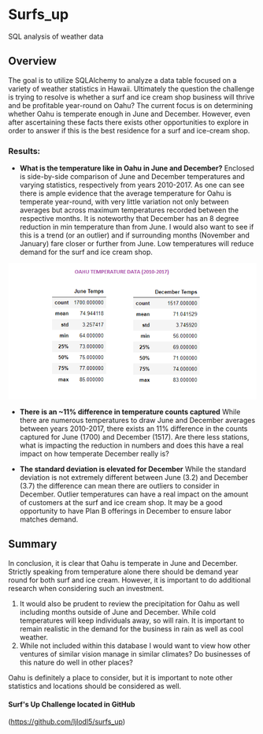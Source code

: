 # Surfs_up
SQL analysis of weather data


## **Overview**
The goal is to utilize SQLAlchemy to analyze a data table focused on a variety of weather statistics in Hawaii. Ultimately the question the challenge is trying to resolve is
whether a surf and ice cream shop business will thrive and be profitable year-round on Oahu? The current focus is on determining whether Oahu is temperate enough in June and December.
However, even after ascertaining these facts there exists other opportunities to explore in order to answer if this is the best residence for a surf and ice-cream shop. 


### **Results**: 

* **What is the temperature like in Oahu in June and December?**
Enclosed is side-by-side comparison of June and December temperatures and varying statistics, respectively from years 2010-2017. As one can see there is ample evidence that the average temperature for Oahu 
is temperate year-round, with very little variation not only between averages but across maximum temperatures recorded between the respective months. It is noteworthy that December has an 8 degree reduction in 
min temperature than from June. I would also want to see if this is a trend (or an outlier) and if surrounding months (November and January) fare closer or further from June. Low temperatures will reduce demand for the surf and ice cream shop.   

![Exhibit A](https://github.com/ljlodl5/surfs_up/blob/main/JuneDecTemps%20Combined.png)



* **There is an ~11% difference in temperature counts captured**
While there are numerous temperatures to draw June and December averages between years 2010-2017, there exists an 11% difference in the counts captured for June (1700) and December (1517). 
Are there less stations, what is impacting the reduction in numbers and does this have a real impact on how temperate December really is?  


* **The standard deviation is elevated for December**
While the standard deviation is not extremely different between June (3.2) and December (3.7) the difference can mean there are outliers to consider in December.
Outlier temperatures can have a real impact on the amount of customers at the surf and ice cream shop. 
It may be a good opportunity to have Plan B offerings in December to ensure labor matches demand.

## **Summary**
In conclusion, it is clear that Oahu is temperate in June and December. Strictly speaking from temperature alone there should be demand year round for both surf and ice cream. 
However, it is important to do additional research when considering such an investment. 
1) It would also be prudent to review the precipitation for Oahu as well including months outside of June and December. While cold temperatures will keep individuals away, so will rain.
   It is important to remain realistic in the demand for the business in rain as well as cool weather. 
2) While not included within this database I would want to view how other ventures of similar vision manage in similar climates? Do businesses of this nature do well in other places?

Oahu is definitely a place to consider, but it is important to note other statistics and locations should be considered as well.   

#### Surf's Up Challenge located in GitHub
(https://github.com/ljlodl5/surfs_up)